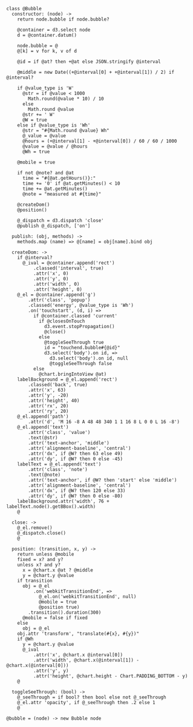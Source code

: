     class @Bubble
      constructor: (node) ->
        return node.bubble if node.bubble?

        @container = d3.select node
        d = @container.datum()

        node.bubble = @
        @[k] = v for k, v of d

        @id = if @at? then +@at else JSON.stringify @interval

        @middle = new Date((+@interval[0] + +@interval[1]) / 2) if @interval?

        if @value_type is 'W'
          @str = if @value < 1000
            Math.round(@value * 10) / 10
          else
            Math.round @value
          @str += ' W'
          @W = true
        else if @value_type is 'Wh'
          @str = "#{Math.round @value} Wh"
          @_value = @value
          @hours = (+@interval[1] - +@interval[0]) / 60 / 60 / 1000
          @value = @value / @hours
          @Wh = true

        @mobile = true

        if not @note? and @at
          time = "#{@at.getHours()}:"
          time += '0' if @at.getMinutes() < 10
          time += @at.getMinutes()
          @note = "measured at #{time}"

        @createDom()
        @position()

        @_dispatch = d3.dispatch 'close'
        @publish @_dispatch, ['on']

      publish: (obj, methods) ->
        methods.map (name) => @[name] = obj[name].bind obj

      createDom: ->
        if @interval?
          @_ival = @container.append('rect')
              .classed('interval', true)
              .attr('x', 0)
              .attr('y', 0)
              .attr('width', 0)
              .attr('height', 0)
        @_el = @container.append('g')
            .attr('class', 'popup')
            .classed('energy', @value_type is 'Wh')
            .on('touchstart', (d, i) =>
              if @container.classed 'current'
                if @closesOnTouch
                  d3.event.stopPropagation()
                  @close()
                else
                  @toggleSeeThrough true
                  id = "touchend.bubble#{@id}"
                  d3.select('body').on id, =>
                    d3.select('body').on id, null
                    @toggleSeeThrough false
              else
                @chart.bringIntoView @at)
        labelBackground = @_el.append('rect')
            .classed('back', true)
            .attr('x', 63)
            .attr('y', -20)
            .attr('height', 40)
            .attr('rx', 20)
            .attr('ry', 20)
        @_el.append('path')
            .attr('d', 'M 16 -8 A 48 48 340 1 1 16 8 L 0 0 L 16 -8')
        @_el.append('text')
            .attr('class', 'value')
            .text(@str)
            .attr('text-anchor', 'middle')
            .attr('alignment-baseline', 'central')
            .attr('dx', if @W? then 63 else 49)
            .attr('dy', if @W? then 0 else -45)
        labelText = @_el.append('text')
            .attr('class', 'note')
            .text(@note)
            .attr('text-anchor', if @W? then 'start' else 'middle')
            .attr('alignment-baseline', 'central')
            .attr('dx', if @W? then 120 else 33)
            .attr('dy', if @W? then 0 else -80)
        labelBackground.attr('width', 76 + labelText.node().getBBox().width)
        @

      close: ->
        @_el.remove()
        @_dispatch.close()
        @

      position: (transition, x, y) ->
        return unless @mobile
        fixed = x? and y?
        unless x? and y?
          x = @chart.x @at ? @middle
          y = @chart.y @value
        if transition
          obj = @_el
              .on('webkitTransitionEnd', =>
                @_el.on('webkitTransitionEnd', null)
                @mobile = true
                @position true)
            .transition().duration(300)
          @mobile = false if fixed
        else
          obj = @_el
        obj.attr 'transform', "translate(#{x}, #{y})"
        if @Wh
          y = @chart.y @value
          @_ival
              .attr('x', @chart.x @interval[0])
              .attr('width', @chart.x(@interval[1]) - @chart.x(@interval[0]))
              .attr('y', y)
              .attr('height', @chart.height - Chart.PADDING_BOTTOM - y)
        @

      toggleSeeThrough: (bool) ->
        @_seeThrough = if bool? then bool else not @_seeThrough
        @_el.attr 'opacity', if @_seeThrough then .2 else 1
        @

    @bubble = (node) -> new Bubble node
